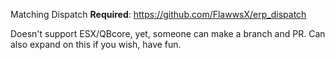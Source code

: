 Matching Dispatch **Required**: https://github.com/FlawwsX/erp_dispatch

Doesn't support ESX/QBcore, yet, someone can make a branch and PR.
Can also expand on this if you wish, have fun.
